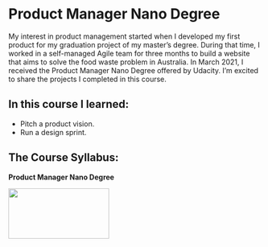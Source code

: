 # Product Manager Nano Degree 

My interest in product management started when I developed my first product for my graduation project of my master’s degree. During that time, I worked in a self-managed Agile team for three months to build a website that aims to solve the food waste problem in Australia. In March 2021, I received the Product Manager Nano Degree offered by Udacity. I’m excited to share the projects I completed in this course. 



## In this course I learned: 
-  Pitch a product vision. 
-  Run a design sprint.

## The Course Syllabus:

**Product Manager Nano Degree**

[<img src="https://user-images.githubusercontent.com/67848891/112593206-35542b80-8e18-11eb-8a8c-169d4419c1d8.png" width="200" height="100" >](https://d20vrrgs8k4bvw.cloudfront.net/documents/en-US/Product+Manager+Nanodegree+Program+Syllabus.pdf)



